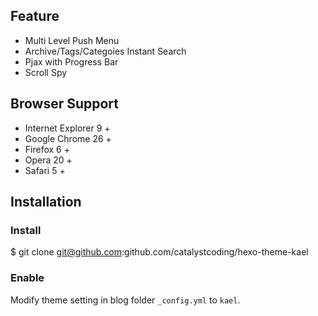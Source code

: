 ## Feature

 - Multi Level Push Menu 
 - Archive/Tags/Categoies Instant Search
 - Pjax with Progress Bar
 - Scroll Spy

## Browser Support

 - Internet Explorer 9 +
 - Google Chrome 26 +
 - Firefox 6 +
 - Opera 20 +
 - Safari 5 +

## Installation

### Install

$ git clone git@github.com:github.com/catalystcoding/hexo-theme-kael

### Enable

Modify theme setting in blog folder `_config.yml` to `kael`.
